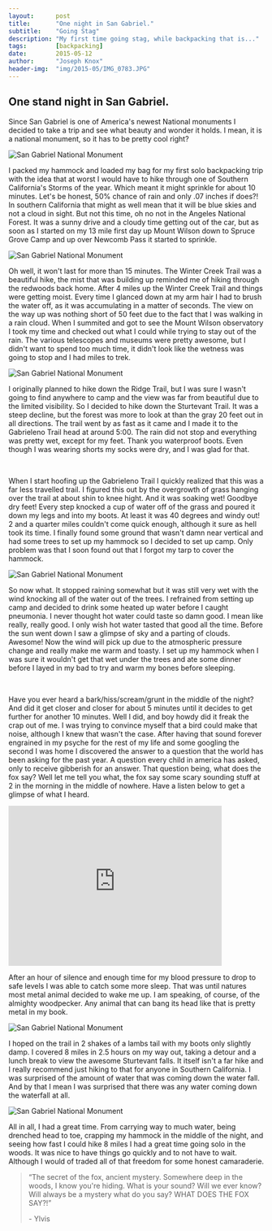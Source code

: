```yaml
---
layout:      post
title:       "One night in San Gabriel."
subtitle:    "Going Stag"
description: "My first time going stag, while backpacking that is..."
tags:        [backpacking]
date:        2015-05-12
author:      "Joseph Knox"
header-img:  "img/2015-05/IMG_0783.JPG"
---
```




<h2 class="section-heading">One stand night in San Gabriel. </h2> 

<p>Since San Gabriel is one of America's newest National monuments I decided to take a trip and see what beauty and wonder it holds.  I mean, it is a national monument, so it has to be pretty cool right?</p>


<div class="image-block">
  <img src="{{ site.baseurl }}/img/2015-05/IMG_0708.JPG" alt="San Gabriel National Monument">
</div>

<p>I packed my hammock and loaded my bag for my first solo backpacking trip with the idea that at worst I would have to hike through one of Southern California's Storms of the year.  Which meant it might sprinkle for about 10 minutes. Let's be honest, 50% chance of rain and only .07 inches if does?! In southern California that might as well mean that it will be blue skies and not a cloud in sight.  But not this time, oh no not in the Angeles National Forest.   It was a sunny drive and a cloudy time getting out of the car, but as soon as I started on my 13 mile first day up Mount Wilson down to Spruce Grove Camp and up over Newcomb Pass it started to sprinkle.</p>

<div class="image-block">
  <img src="{{ site.baseurl }}/img/2015-05/IMG_0734.JPG" alt="San Gabriel National Monument"> 
</div>

<p>Oh well, it won't last for more than 15 minutes.  The Winter Creek Trail was a beautiful hike, the mist that was building up reminded me of hiking through the redwoods back home.  After 4 miles up the Winter Creek Trail and things were getting moist. Every time I glanced down at my arm hair I had to brush the water off, as it was accumulating in a matter of seconds.  The view on the way up was nothing short of 50 feet due to the fact that I was walking in a rain cloud. When I summited and got to see the Mount Wilson observatory I took my time and checked out what I could while trying to stay out of the rain. The various telescopes and museums were pretty awesome, but I didn't want to spend too much time, it didn't look like the wetness was going to stop and I had miles to trek. </p>

<div class="image-block">
  <img src="{{ site.baseurl }}/img/2015-05/IMG_0754.JPG" alt="San Gabriel National Monument"> 
</div>

<p>I originally planned to hike down the Ridge Trail, but I was sure I wasn't going to find anywhere to camp and the view was far from beautiful due to the limited visibility. So I decided to hike down the Sturtevant Trail. It was a steep decline, but the forest was more to look at than the gray 20 feet out in all directions.  The trail went by as fast as it came and I made it to the Gabrieleno Trail head at around 5:00.  The rain did not stop and everything was pretty wet, except for my feet.  Thank you waterproof boots.  Even though I was wearing shorts my socks were dry, and I was glad for that.  </p>

<br>

<p>When I start hoofing up the Gabrieleno Trail I quickly realized that this was a far less travelled trail. I figured this out by the overgrowth of grass hanging over the trail at about shin to knee hight.  And it was soaking wet! Goodbye dry feet! Every step knocked a cup of water off of the grass and poured it down my legs and into my boots.  At least it was 40 degrees and windy out! 2 and a quarter miles couldn't come quick enough, although it sure as hell took its time.  I finally found some ground that wasn't damn near vertical and had some trees to set up my hammock so I decided to set up camp.  Only problem was that I soon found out that I forgot my tarp to cover the hammock. </p>

<div class="image-block">
  <img src="{{ site.baseurl }}/img/2015-05/IMG_0761.JPG" alt="San Gabriel National Monument"> 
</div>

<p>So now what.  It stopped raining somewhat but it was still very wet with the wind knocking all of the water out of the trees. I refrained from setting up camp and decided to drink some heated up water before I caught pneumonia.  I never thought hot water could taste so damn good. I mean like really, really good.  I only wish hot water tasted that good all the time.   Before the sun went down I saw a glimpse of sky and a parting of clouds.  Awesome! Now the wind will pick up due to the atmospheric pressure change and really make me warm and toasty.  I set up my hammock when I was sure it wouldn't get that wet under the trees and ate some dinner before I layed in my bad to try and warm my bones before sleeping.  </p>

<br> 

<p>Have you ever heard a bark/hiss/scream/grunt in the middle of the night? And did it get closer and closer for about 5 minutes until it decides to get further for another 10 minutes.  Well I did, and boy howdy did it freak the crap out of me.  I was trying to convince myself that a bird could make that noise, although I knew that wasn't the case. After having that sound forever engrained in my psyche for the rest of my life and some googling the second I was home I discovered the answer to a question that the world has been asking for the past year.  A question every child in america has asked, only to receive gibberish for an answer. That question being, what does the fox say? Well let me tell you what, the fox say some scary sounding stuff at 2 in the morning in the middle of nowhere.  Have a listen below to get a glimpse of what I heard.  </p>

<div class="image-block">
  <iframe width="420" height="315" src="https://www.youtube.com/embed/uIR8RtI9kaw" frameborder="0" allowfullscreen></iframe>
</div>

<p>After an hour of silence and enough time for my blood pressure to drop to safe levels I was able to catch some more sleep.  That was until natures most metal animal decided to wake me up.  I am speaking, of course, of the almighty woodpecker. Any animal that can bang its head like that is pretty metal in my book. </p>

<div class="image-block">
  <img src="{{ site.baseurl }}/img/2015-05/IMG_0774.JPG" alt="San Gabriel National Monument"> 
</div>

<p>I hoped on the trail in 2 shakes of a lambs tail with my boots only slightly damp. I covered 8 miles in 2.5 hours on my way out, taking a detour and a lunch break to view the awesome Sturtevant falls. It itself isn't a far hike and I really recommend just hiking to that for anyone in Southern California. I was surprised of the amount of water that was coming down the water fall. And by that I mean I was surprised that there was any water coming down the waterfall at all. </p>

<div class="image-block">
  <img src="{{ site.baseurl }}/img/2015-04/IMG_0787.JPG" alt="San Gabriel National Monument"> 
</div>

<p>All in all, I had a great time.  From carrying way to much water, being drenched head to toe, crapping my hammock in the middle of the night, and seeing how fast I could hike 8 miles I had a great time going solo in the woods.  It was nice to have things go quickly and to not have to wait.  Although I would of traded all of that freedom for some honest camaraderie.  </p>


<blockquote>“The secret of the fox, ancient mystery.
Somewhere deep in the woods, I know you're hiding.
What is your sound? Will we ever know?
Will always be a mystery what do you say?
WHAT DOES THE FOX SAY?!” 
  <p>- Ylvis</p>
</blockquote>

